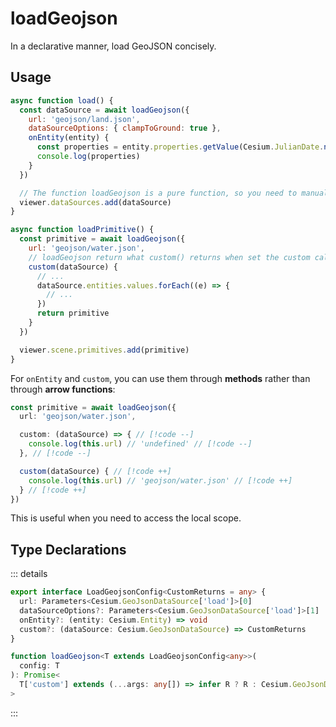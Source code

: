 # loadGeojson

In a declarative manner, load GeoJSON concisely.

## Usage

```js
async function load() {
  const dataSource = await loadGeojson({
    url: 'geojson/land.json',
    dataSourceOptions: { clampToGround: true },
    onEntity(entity) {
      const properties = entity.properties.getValue(Cesium.JulianDate.now())
      console.log(properties)
    }
  })

  // The function loadGeojson is a pure function, so you need to manually use it.
  viewer.dataSources.add(dataSource)
}

async function loadPrimitive() {
  const primitive = await loadGeojson({
    url: 'geojson/water.json',
    // loadGeojson return what custom() returns when set the custom callback.
    custom(dataSource) {
      // ...
      dataSource.entities.values.forEach((e) => {
        // ...
      })
      return primitive
    }
  })

  viewer.scene.primitives.add(primitive)
}
```

For `onEntity` and `custom`, you can use them through **methods** rather than through **arrow functions**:

```ts
const primitive = await loadGeojson({
  url: 'geojson/water.json',

  custom: (dataSource) => { // [!code --]
    console.log(this.url) // 'undefined' // [!code --]
  }, // [!code --]

  custom(dataSource) { // [!code ++]
    console.log(this.url) // 'geojson/water.json' // [!code ++]
  } // [!code ++]
})
```

This is useful when you need to access the local scope.

## Type Declarations

::: details

```ts
export interface LoadGeojsonConfig<CustomReturns = any> {
  url: Parameters<Cesium.GeoJsonDataSource['load']>[0]
  dataSourceOptions?: Parameters<Cesium.GeoJsonDataSource['load']>[1]
  onEntity?: (entity: Cesium.Entity) => void
  custom?: (dataSource: Cesium.GeoJsonDataSource) => CustomReturns
}

function loadGeojson<T extends LoadGeojsonConfig<any>>(
  config: T
): Promise<
  T['custom'] extends (...args: any[]) => infer R ? R : Cesium.GeoJsonDataSource
>
```

:::
